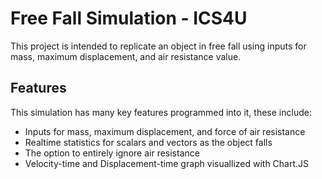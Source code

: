 # Free Fall Simulation - ICS4U

This project is intended to replicate an object in free fall using inputs for mass, maximum displacement, and air resistance value.


## Features
This simulation has many key features programmed into it, these include:

- Inputs for mass, maximum displacement, and force of air resistance
- Realtime statistics for scalars and vectors as the object falls
- The option to entirely ignore air resistance
- Velocity-time and Displacement-time graph visuallized with Chart.JS